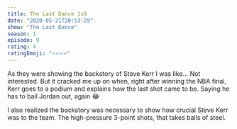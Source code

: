 ```yaml
--- 
title: The Last Dance 1x9 
date: "2020-05-21T20:53:29" 
show: "The Last Dance" 
season: 1 
episode: 9 
rating: 4 
ratingEmoji: "⭐️⭐️⭐️⭐️" 
---
```


As they were showing the backstory of Steve Kerr I was like... Not interested. But it cracked me up on when, right after winning the NBA final, Kerr goes to a podium and explains how the last shot came to be. Saying he has to bail Jordan out, again 😂 	 
    
I also realized the backstory was necessary to show how crucial Steve Kerr was to the team. The high-pressure 3-point shots, that takes balls of steel.
